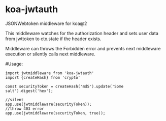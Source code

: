# koa-jwtauth
JSONWebtoken middleware for koa@2

This middleware watches for the authorization header and sets user data from jwttoken to ctx.state if the header exists.

Middleware can throws the Forbidden error and prevents next middleware execution or silently calls next middleware.

#Usage:

    import jwtmiddleware from 'koa-jwtauth'
    import {createHash} from 'crypto'

    const securityToken = createHash('md5').update('Some salt').digest('hex');
    
    //silent
    app.use(jwtmiddleware(securityToken));
    //throw 403 error
    app.use(jwtmiddleware(securityToken, true));
      
